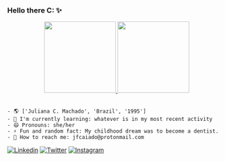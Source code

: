 ### Hello there C: ✨

<div align="center">
  <a href="https://github.com/juliax5">
    <img height="165em" src="https://github-readme-stats.vercel.app/api?username=juliax5&show_icons=true&theme=aura_dark&include_all_commits=true&count_private=true"/>
    <img height="165em" src="https://github-readme-stats.vercel.app/api/top-langs/?username=juliax5&layout=compact&theme=aura_dark"/>
  </a>
</div><br>

<div>
  
```
- 🌎 ['Juliana C. Machado', 'Brazil', '1995']
- 🌱 I'm currently learning: whatever is in my most recent activity
- 😄 Pronouns: she/her
- ⚡ Fun and random fact: My childhood dream was to become a dentist.
- 📨 How to reach me: jfcaiado@protonmail.com
```

[![Linkedin](https://img.shields.io/badge/LinkedIn-0077B5?style=for-the-badge&logo=linkedin&logoColor=white)](https://www.linkedin.com/in/jfcm/)
[![Twitter](https://img.shields.io/badge/Twitter-1DA1F2?style=for-the-badge&logo=twitter&logoColor=white)](https://twitter.com/juli4x_py)
[![Instagram](https://img.shields.io/badge/Instagram-E4405F?style=for-the-badge&logo=instagram&logoColor=white)](https://www.instagram.com/julianacaiado/)

</div>
